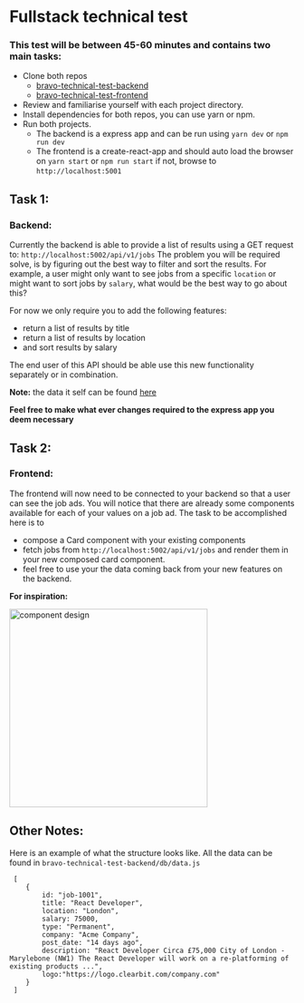 # Fullstack technical test
### This test will be between 45-60 minutes and contains two main tasks:

- Clone both repos
  - [bravo-technical-test-backend](https://github.com/trufa-me/bravo-technical-test-backend)
  - [bravo-technical-test-frontend](https://github.com/trufa-me/bravo-technical-test-frontend)
- Review and familiarise yourself with each project directory.
- Install dependencies for both repos, you can use yarn or npm. 
- Run both projects. 
  - The backend is a express app and can be run using `yarn dev` or `npm run dev`
  - The frontend is a create-react-app and should auto load the browser on `yarn start` or `npm run start` if not, browse to `http://localhost:5001`

## Task 1:
### Backend:

Currently the backend is able to provide a list of results using a GET request to: `http://localhost:5002/api/v1/jobs`
The problem you will be required solve, is by figuring out the best way to filter and sort the results. For example, 
a user might only want to see jobs from a specific `location` or might want to sort jobs by `salary`, what would be the best way to go about this?

For now we only require you to add the following features:
 - return a list of results by title
 - return a list of results by location
 - and sort results by salary

The end user of this API should be able use this new functionality separately or in combination.

**Note:** the data it self can be found [here](https://github.com/Trufa-me/bravo-technical-test-backend/blob/master/src/db/data.js)

**Feel free to make what ever changes required to the express app you deem necessary** 

## Task 2:
### Frontend:

The frontend will now need to be connected to your backend so that a user can see the job ads. 
You will notice that there are already some components available for each of your values on a job ad. 
The task to be accomplished here is to 
 - compose a Card component with your existing components
 - fetch jobs from `http://localhost:5002/api/v1/jobs` and render them in your new composed card component. 
 - feel free to use your the data coming back from your new features on the backend.

**For inspiration:** 

<img src="https://github.com/Trufa-me/bravo-technical-test-frontend/blob/master/designs/layout.png?raw=true" alt="component design" width="350px"/>

## Other Notes:
Here is an example of what the structure looks like. All the data can be found in `bravo-technical-test-backend/db/data.js`
```
 [
    {
        id: "job-1001",
        title: "React Developer",
        location: "London",
        salary: 75000,
        type: "Permanent",
        company: "Acme Company",
        post_date: "14 days ago",
        description: "React Developer Circa £75,000 City of London - Marylebone (NW1) The React Developer will work on a re-platforming of existing products ...",
        logo:"https://logo.clearbit.com/company.com"
    }
 ]
```

